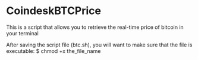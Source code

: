 # CoindeskBTCPrice
This is a script that allows you to retrieve the real-time price of bitcoin in your terminal

After saving the script file (btc.sh), you will want to make sure that the file is executable:
$ chmod +x the_file_name

